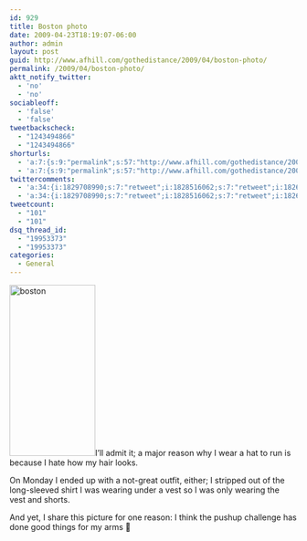 ```yaml
---
id: 929
title: Boston photo
date: 2009-04-23T18:19:07-06:00
author: admin
layout: post
guid: http://www.afhill.com/gothedistance/2009/04/boston-photo/
permalink: /2009/04/boston-photo/
aktt_notify_twitter:
  - 'no'
  - 'no'
sociableoff:
  - 'false'
  - 'false'
tweetbackscheck:
  - "1243494866"
  - "1243494866"
shorturls:
  - 'a:7:{s:9:"permalink";s:57:"http://www.afhill.com/gothedistance/2009/04/boston-photo/";s:7:"tinyurl";s:25:"http://tinyurl.com/q9hv7m";s:4:"isgd";s:17:"http://is.gd/zOnk";s:5:"bitly";s:20:"http://bit.ly/12900v";s:5:"snipr";s:22:"http://snipr.com/i09b2";s:5:"snurl";s:22:"http://snurl.com/i09b2";s:7:"snipurl";s:24:"http://snipurl.com/i09b2";}'
  - 'a:7:{s:9:"permalink";s:57:"http://www.afhill.com/gothedistance/2009/04/boston-photo/";s:7:"tinyurl";s:25:"http://tinyurl.com/q9hv7m";s:4:"isgd";s:17:"http://is.gd/zOnk";s:5:"bitly";s:20:"http://bit.ly/12900v";s:5:"snipr";s:22:"http://snipr.com/i09b2";s:5:"snurl";s:22:"http://snurl.com/i09b2";s:7:"snipurl";s:24:"http://snipurl.com/i09b2";}'
twittercomments:
  - 'a:34:{i:1829708990;s:7:"retweet";i:1828516062;s:7:"retweet";i:1826538555;s:7:"retweet";i:1826350586;s:7:"retweet";i:1826333869;s:7:"retweet";i:1826221634;s:7:"retweet";i:1826220701;s:7:"retweet";i:1826189888;s:7:"retweet";i:1826161696;s:7:"retweet";i:1826152528;s:7:"retweet";i:1805303448;s:7:"retweet";i:1799555654;s:7:"retweet";i:1799533966;s:7:"retweet";i:1797063165;s:7:"retweet";i:1796909154;s:7:"retweet";i:1796313768;s:7:"retweet";i:1795728867;s:7:"retweet";i:1795708624;s:7:"retweet";i:1795393000;s:7:"retweet";i:1795277750;s:7:"retweet";i:1795261641;s:7:"retweet";i:1795226360;s:7:"retweet";i:1794974898;s:7:"retweet";i:1794971488;s:7:"retweet";i:1794967293;s:7:"retweet";i:1794942176;s:7:"retweet";i:1794914620;s:7:"retweet";i:1794906460;s:7:"retweet";i:1794839025;s:7:"retweet";i:1794766257;s:7:"retweet";i:1794666741;s:7:"retweet";i:1794665542;s:7:"retweet";i:1794657752;s:7:"retweet";i:1781916982;s:7:"retweet";}'
  - 'a:34:{i:1829708990;s:7:"retweet";i:1828516062;s:7:"retweet";i:1826538555;s:7:"retweet";i:1826350586;s:7:"retweet";i:1826333869;s:7:"retweet";i:1826221634;s:7:"retweet";i:1826220701;s:7:"retweet";i:1826189888;s:7:"retweet";i:1826161696;s:7:"retweet";i:1826152528;s:7:"retweet";i:1805303448;s:7:"retweet";i:1799555654;s:7:"retweet";i:1799533966;s:7:"retweet";i:1797063165;s:7:"retweet";i:1796909154;s:7:"retweet";i:1796313768;s:7:"retweet";i:1795728867;s:7:"retweet";i:1795708624;s:7:"retweet";i:1795393000;s:7:"retweet";i:1795277750;s:7:"retweet";i:1795261641;s:7:"retweet";i:1795226360;s:7:"retweet";i:1794974898;s:7:"retweet";i:1794971488;s:7:"retweet";i:1794967293;s:7:"retweet";i:1794942176;s:7:"retweet";i:1794914620;s:7:"retweet";i:1794906460;s:7:"retweet";i:1794839025;s:7:"retweet";i:1794766257;s:7:"retweet";i:1794666741;s:7:"retweet";i:1794665542;s:7:"retweet";i:1794657752;s:7:"retweet";i:1781916982;s:7:"retweet";}'
tweetcount:
  - "101"
  - "101"
dsq_thread_id:
  - "19953373"
  - "19953373"
categories:
  - General
---
```

[<img src="http://www.afhill.com/gothedistance/wp-content/uploads/2009/04/marathonfoto-the-world_s-leader-in-race-photography-2-150x300.jpg" alt="boston" title="boston" width="150" height="300" class="alignright size-medium wp-image-928" />](http://www.afhill.com/gothedistance/wp-content/uploads/2009/04/marathonfoto-the-world_s-leader-in-race-photography-2.jpg)I&#8217;ll admit it; a major reason why I wear a hat to run is because I hate how my hair looks.

On Monday I ended up with a not-great outfit, either; I stripped out of the long-sleeved shirt I was wearing under a vest so I was only wearing the vest and shorts. 

And yet, I share this picture for one reason: I think the pushup challenge has done good things for my arms 🙂